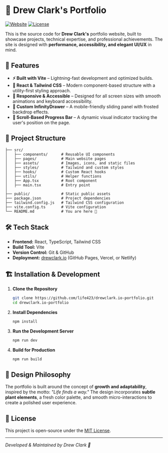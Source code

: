 # 🌱 Drew Clark's Portfolio

[![Website](https://img.shields.io/badge/Website-Live-brightgreen?style=flat-square)](https://www.drewclark.io/)
[![License](https://img.shields.io/github/license/life423/drewclark.io-portfolio?style=flat-square)](LICENSE)

This is the source code for **Drew Clark's** portfolio website, built to showcase projects, technical expertise, and professional achievements. The site is designed with **performance, accessibility, and elegant UI/UX** in mind.

## 🚀 Features

- **⚡ Built with Vite** – Lightning-fast development and optimized builds.
- **💎 React & Tailwind CSS** – Modern component-based structure with a utility-first styling approach.
- **📱 Responsive & Accessible** – Designed for all screen sizes with smooth animations and keyboard accessibility.
- **🎨 Custom InfinityDrawer** – A mobile-friendly sliding panel with frosted backdrop effects.
- **📜 Scroll-Based Progress Bar** – A dynamic visual indicator tracking the user's position on the page.

## 📂 Project Structure

```
├── src/
│   ├── components/      # Reusable UI components
│   ├── pages/           # Main website pages
│   ├── assets/          # Images, icons, and static files
│   ├── styles/          # Tailwind and custom styles
│   ├── hooks/           # Custom React hooks
│   ├── utils/           # Helper functions
│   ├── App.tsx          # Root component
│   ├── main.tsx         # Entry point
│
├── public/              # Static public assets
├── package.json         # Project dependencies
├── tailwind.config.js   # Tailwind CSS configuration
├── vite.config.ts       # Vite configuration
└── README.md            # You are here 🚀
```

## 🛠️ Tech Stack

- **Frontend:** React, TypeScript, Tailwind CSS
- **Build Tool:** Vite
- **Version Control:** Git & GitHub
- **Deployment:** [drewclark.io](https://www.drewclark.io/) (GitHub Pages, Vercel, or Netlify)

## 🏗️ Installation & Development

1. **Clone the Repository**
   ```bash
   git clone https://github.com/life423/drewclark.io-portfolio.git
   cd drewclark.io-portfolio
   ```

2. **Install Dependencies**
   ```bash
   npm install
   ```

3. **Run the Development Server**
   ```bash
   npm run dev
   ```

4. **Build for Production**
   ```bash
   npm run build
   ```

## 🎨 Design Philosophy

The portfolio is built around the concept of **growth and adaptability**, inspired by the motto: _"Life finds a way."_ The design incorporates **subtle plant elements**, a fresh color palette, and smooth micro-interactions to create a polished user experience.

## 📜 License

This project is open-source under the [MIT License](LICENSE).

---

_Developed & Maintained by Drew Clark 🌱_
